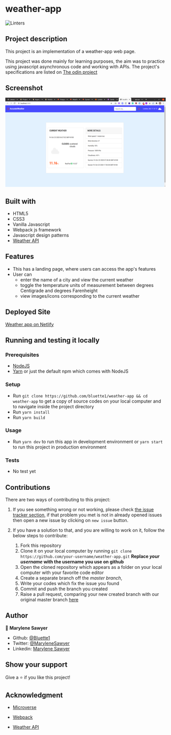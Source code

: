 # weather-app
![Linters](https://github.com/bluette1/weather-app/workflows/Linters/badge.svg)

## Project description
This project is an implementation of a weather-app web page.

This project was done mainly for learning purposes, the aim was to practice using javascript asynchronous code and working with APIs. The project's specifications are listed on [The odin project](https://www.theodinproject.com/courses/javascript/lessons/weather-app)

## Screenshot
![demo picture](./src/assets/images/screenshot.png)

## Built with
- HTML5
- CSS3
- Vanilla Javascript
- Webpack js framework
- Javascript design patterns
- [Weather API](https://openweathermap.org/)

## Features
- This has a landing page, where users can access the app's features
- User can 
    - enter the name of a city and view the current weather
    - toggle the temperature units of measurement between degrees Centigrade and degrees Farenheight
    - view images/icons corresponding to the current weather

## Deployed Site
[Weather app on Netlify](https://jovial-pike-e24dca.netlify.app/)

## Running and testing it locally

### Prerequisites
- [NodeJS](https://nodejs.org/)
- [Yarn](https://yarnpkg.com/) or just the default npm which comes with NodeJS

### Setup
- Run `git clone https://github.com/bluette1/weather-app && cd weather-app` to get a copy of source codes on your local computer and to navigate inside the project directory
- Run `yarn install`
- Run `yarn build`

### Usage
- Run `yarn dev` to run this app in development environment or `yarn start` to run this project in production environment

### Tests
- No test yet

## Contributions

There are two ways of contributing to this project:

1.  If you see something wrong or not working, please check [the issue tracker section](https://github.com/bluette1/weather-app/issues), if that problem you met is not in already opened issues then open a new issue by clicking on `new issue` button.

2.  If you have a solution to that, and you are willing to work on it, follow the below steps to contribute:
    1.  Fork this repository
    1.  Clone it on your local computer by running `git clone https://github.com/your-username/weather-app.git` __Replace *your username* with the username you use on github__
    1.  Open the cloned repository which appears as a folder on your local computer with your favorite code editor
    1.  Create a separate branch off the *master branch*,
    1.  Write your codes which fix the issue you found
    1.  Commit and push the branch you created
    1.  Raise a pull request, comparing your new created branch with our original master branch [here](https://github.com/bluette1/weather-app)

## Author

👤 **Marylene Sawyer**
- Github: [@Bluette1](https://github.com/Bluette1)
- Twitter: [@MaryleneSawyer](https://twitter.com/MaryleneSawyer)
- Linkedin: [Marylene Sawyer](https://www.linkedin.com/in/marylene-sawyer)


## Show your support

Give a ⭐️ if you like this project!

## Acknowledgment
- [Microverse](https://www.microvese.org)
* [Webpack](https://webpack.js.org/)
- [Weather API](https://openweathermap.org/)

